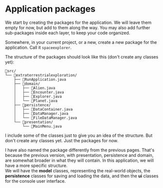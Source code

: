 # Application packages

We start by creating the packages for the application. We will leave them empty for now, but add to them along the way. You may also add further sub-packages inside each layer, to keep your code organized.

Somewhere, in your current project, or a new, create a new package for the application. Call it `spaceexplorer`.

The structure of the packages should look like this (don't create any classes yet):

```
📁src/
└── 📁extraterrestrialexploration/
    ├── 📄RunApplication.java
    ├── 📁domain/
    │   ├── 📄Alien.java
    │   ├── 📄Encounter.java
    │   ├── 📄Explorer.java
    │   └── 📄Planet.java
    ├── 📁persistence/
    │   ├── 📄DataContainer.java
    │   ├── 📄DataManager.java
    │   └── 📄FileDataManager.java
    └── 📁presentation/
        └── 📄MainMenu.java
```

I include some of the classes just to give you an idea of the structure. But don't create any classes yet. Just the packages for now.

I have also named the package differently from the previous pages. That's because the previous version, with presentation, persistence and domain, are somewhat broader in what they will contain. In this application, we will have a more specific structure.\
We will have the **model** classes, representing the real-world objects, the **persistence** classes for saving and loading the data, and then the **ui** classes for the console user interface.